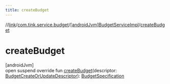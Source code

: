 ```yaml
---
title: createBudget
---
```

//[link](../../../index.html)/[com.tink.service.budget](../index.html)/[[androidJvm]BudgetServiceImpl](index.html)/[createBudget](create-budget.html)



# createBudget



[androidJvm]\
open suspend override fun [createBudget](create-budget.html)(descriptor: [BudgetCreateOrUpdateDescriptor](../../com.tink.model.budget/[android-jvm]-budget-create-or-update-descriptor/index.html)): [BudgetSpecification](../../com.tink.model.budget/index.html#1357535401%2FClasslikes%2F-812656150)




